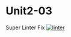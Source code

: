 # Unit2-03
Super Linter Fix
[![linter](https://github.com/Charlie-Dumpit-Jr/Unit2-03/workflows/linter/badge.svg)](https://github.com/marketplace/actions/super-linter)
